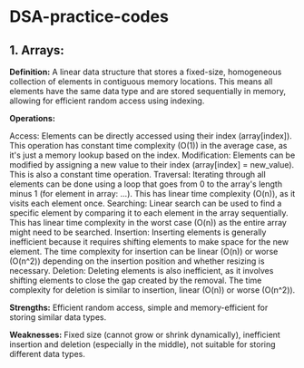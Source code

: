 # DSA-practice-codes

## 1. Arrays:

**Definition:** A linear data structure that stores a fixed-size, homogeneous collection of elements in contiguous memory locations. This means all elements have the same data type and are stored sequentially in memory, allowing for efficient random access using indexing.

**Operations:**

Access: Elements can be directly accessed using their index (array[index]). This operation has constant time complexity (O(1)) in the average case, as it's just a memory lookup based on the index.
Modification: Elements can be modified by assigning a new value to their index (array[index] = new_value). This is also a constant time operation.
Traversal: Iterating through all elements can be done using a loop that goes from 0 to the array's length minus 1 (for element in array: ...). This has linear time complexity (O(n)), as it visits each element once.
Searching: Linear search can be used to find a specific element by comparing it to each element in the array sequentially. This has linear time complexity in the worst case (O(n)) as the entire array might need to be searched.
Insertion: Inserting elements is generally inefficient because it requires shifting elements to make space for the new element. The time complexity for insertion can be linear (O(n)) or worse (O(n^2)) depending on the insertion position and whether resizing is necessary.
Deletion: Deleting elements is also inefficient, as it involves shifting elements to close the gap created by the removal. The time complexity for deletion is similar to insertion, linear (O(n)) or worse (O(n^2)).

**Strengths:** Efficient random access, simple and memory-efficient for storing similar data types.

**Weaknesses:** Fixed size (cannot grow or shrink dynamically), inefficient insertion and deletion (especially in the middle), not suitable for storing different data types.
